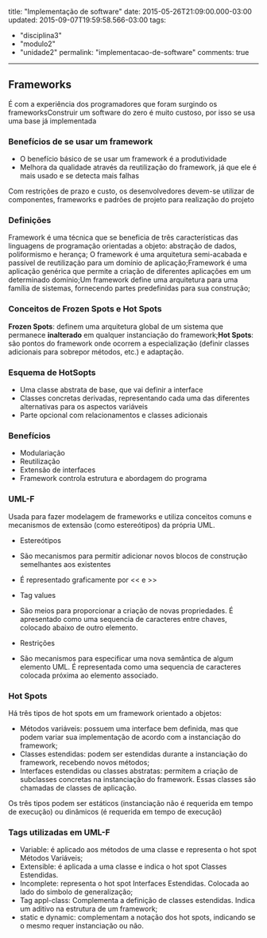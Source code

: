 title: "Implementação de software"
date: 2015-05-26T21:09:00.000-03:00
updated: 2015-09-07T19:59:58.566-03:00
tags: 
- "disciplina3"
- "modulo2"
- "unidade2"
permalink: "implementacao-de-software"
comments: true
---

## Frameworks

É com a experiência dos programadores que foram surgindo os frameworksConstruir um software do zero é muito custoso, por isso se usa uma base já implementada

### Benefícios de se usar um framework

*   O benefício básico de se usar um framework é a produtividade
*   Melhora da qualidade através da reutilização do framework, já que ele é mais usado e se detecta mais falhas

Com restrições de prazo e custo, os desenvolvedores devem-se utilizar de componentes, frameworks e padrões de projeto para realização do projeto

### Definições

Framework é uma técnica que se beneficia de três características das linguagens de programação orientadas a objeto: abstração de dados, poliformismo e herança; O framework é uma arquitetura semi-acabada e passível de reutilização para um domínio de aplicação;Framework é uma aplicação genérica que permite a criação de diferentes aplicações em um determinado domínio;Um framework define uma arquitetura para uma família de sistemas, fornecendo partes predefinidas para sua construção;

### Conceitos de Frozen Spots e Hot Spots

**Frozen Spots**: definem uma arquitetura global de um sistema que permanece **inalterado** em qualquer instanciação do framework;**Hot Spots**: são pontos do framework onde ocorrem a especialização (definir classes adicionais para sobrepor métodos, etc.) e adaptação.

### Esquema de HotSopts

*   Uma classe abstrata de base, que vai definir a interface
*   Classes concretas derivadas, representando cada uma das diferentes alternativas para os aspectos variáveis
*   Parte opcional com relacionamentos e classes adicionais

### Benefícios

*   Modulariação
*   Reutilização
*   Extensão de interfaces
*   Framework controla estrutura e abordagem do programa

### UML-F 

Usada para fazer modelagem de frameworks e utiliza conceitos comuns e mecanismos de extensão (como estereótipos) da própria UML.

*   Estereótipos

*   São mecanismos para permitir adicionar novos blocos de construção semelhantes aos existentes
*   É representado graficamente por << e >>

*   Tag values

*   São meios para proporcionar a criação de novas propriedades. É apresentado como uma sequencia de caracteres entre chaves, colocado abaixo de outro elemento.

*   Restrições

*   São mecanismos para especificar uma nova semântica de algum elemento UML. É representada como uma sequencia de caracteres colocada próxima ao elemento associado.

### Hot Spots

Há três tipos de hot spots em um framework orientado a objetos:

*   Métodos variáveis: possuem uma interface bem definida, mas que podem variar sua implementação de acordo com a instanciação do framework;
*   Classes estendidas: podem ser estendidas durante a instanciação do framework, recebendo novos métodos;
*   Interfaces estendidas ou classes abstratas: permitem a criação de subclasses concretas na instanciação do framework. Essas classes são chamadas de classes de aplicação.

Os três tipos podem ser estáticos (instanciação não é requerida em tempo de execução) ou dinâmicos (é requerida em tempo de execução)

### Tags utilizadas em UML-F

*   Variable: é aplicado aos métodos de uma classe e representa o hot spot Métodos Variáveis;
*   Extensible: é aplicada a uma classe e indica o hot spot Classes Estendidas. 
*   Incomplete: representa o hot spot Interfaces Estendidas. Colocada ao lado do simbolo de generalização;
*   Tag appl-class: Complementa a definição de classes estendidas. Indica um aditivo na estrutura de um framework;
*   static e dynamic: complementam a notação dos hot spots, indicando se o mesmo requer instanciação ou não.
